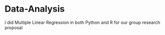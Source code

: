 # Data-Analysis

I did Multiple Linear Regression in both Python and R for our group research proposal
